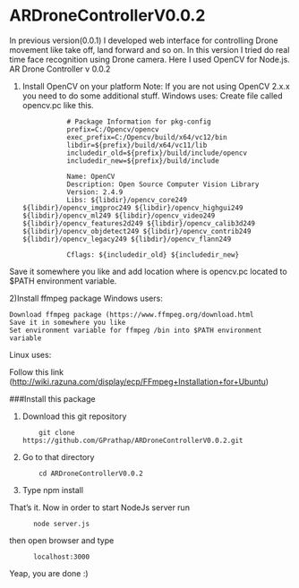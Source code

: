 # ARDroneControllerV0.0.2
In previous version(0.0.1) I developed web interface for controlling Drone movement like take off, land forward and so on. In this version I tried do real time face recognition using Drone camera. Here I used OpenCV for Node.js. 
AR Drone Controller v 0.0.2
 
1) Install OpenCV on your platform 
Note: If you are not using OpenCV 2.x.x you need to do some additional stuff.
                Windows uses:
                  Create file called opencv.pc like this.
                  
                  
                  # Package Information for pkg-config
                  prefix=C:/Opencv/opencv
                  exec_prefix=C:/Opencv/build/x64/vc12/bin
                  libdir=${prefix}/build/x64/vc11/lib
                  includedir_old=${prefix}/build/include/opencv
                  includedir_new=${prefix}/build/include
                  
                  Name: OpenCV
                  Description: Open Source Computer Vision Library
                  Version: 2.4.9
                  Libs: ${libdir}/opencv_core249 ${libdir}/opencv_imgproc249 ${libdir}/opencv_highgui249 ${libdir}/opencv_ml249 ${libdir}/opencv_video249 ${libdir}/opencv_features2d249 ${libdir}/opencv_calib3d249 ${libdir}/opencv_objdetect249 ${libdir}/opencv_contrib249 ${libdir}/opencv_legacy249 ${libdir}/opencv_flann249
                  
                  Cflags: ${includedir_old} ${includedir_new}


Save it somewhere you like and add location where is opencv.pc located to $PATH environment variable.

2)Install ffmpeg package 
	Windows users:
	
	Download ffmpeg package (https://www.ffmpeg.org/download.html
	Save it in somewhere you like
	Set environment variable for ffmpeg /bin into $PATH environment variable
  
  Linux uses:
  
  Follow this link (http://wiki.razuna.com/display/ecp/FFmpeg+Installation+for+Ubuntu)
	
###Install this package 
1)	Download this git repository 
            
            git clone https://github.com/GPrathap/ARDroneControllerV0.0.2.git
2)	Go to  that directory 

 	        cd ARDroneControllerV0.0.2
3)	Type
          npm install 

That’s it. Now in order to start NodeJs server run 
          
          node server.js
then open browser and type
          
          localhost:3000
Yeap, you are done :)

